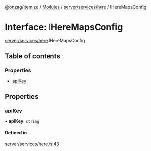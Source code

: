 [@onzag/itemize](../README.md) / [Modules](../modules.md) / [server/services/here](../modules/server_services_here.md) / IHereMapsConfig

# Interface: IHereMapsConfig

[server/services/here](../modules/server_services_here.md).IHereMapsConfig

## Table of contents

### Properties

- [apiKey](server_services_here.IHereMapsConfig.md#apikey)

## Properties

### apiKey

• **apiKey**: `string`

#### Defined in

[server/services/here.ts:43](https://github.com/onzag/itemize/blob/a24376ed/server/services/here.ts#L43)

